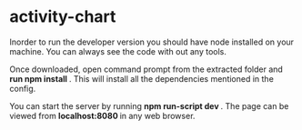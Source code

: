 # activity-chart

Inorder to run the developer version you should have node installed on your machine. You can always see the code with out any tools.

Once downloaded, open command prompt from the extracted folder and <b> run npm install </b>. This will install all the dependencies mentioned in the config.

You can start the server by running  <b> npm run-script dev  </b>. The page can be viewed from  <b> localhost:8080 </b> in any web browser.
